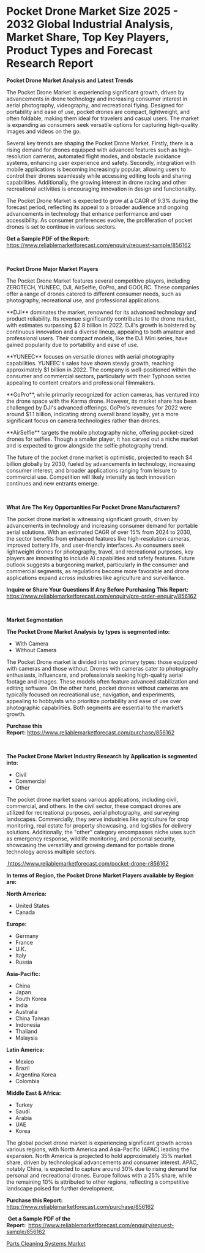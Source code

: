 <p><h1>Pocket Drone Market Size 2025 - 2032 Global Industrial Analysis, Market Share, Top Key Players, Product Types and Forecast Research Report</h1></p><p><strong>Pocket Drone Market Analysis and Latest Trends</strong></p>
<p><p>The Pocket Drone Market is experiencing significant growth, driven by advancements in drone technology and increasing consumer interest in aerial photography, videography, and recreational flying. Designed for portability and ease of use, pocket drones are compact, lightweight, and often foldable, making them ideal for travelers and casual users. The market is expanding as consumers seek versatile options for capturing high-quality images and videos on the go.</p><p>Several key trends are shaping the Pocket Drone Market. Firstly, there is a rising demand for drones equipped with advanced features such as high-resolution cameras, automated flight modes, and obstacle avoidance systems, enhancing user experience and safety. Secondly, integration with mobile applications is becoming increasingly popular, allowing users to control their drones seamlessly while accessing editing tools and sharing capabilities. Additionally, the growing interest in drone racing and other recreational activities is encouraging innovation in design and functionality.</p><p>The Pocket Drone Market is expected to grow at a CAGR of 9.3% during the forecast period, reflecting its appeal to a broader audience and ongoing advancements in technology that enhance performance and user accessibility. As consumer preferences evolve, the proliferation of pocket drones is set to continue in various sectors.</p></p>
<p><strong>Get a Sample PDF of the Report:&nbsp;</strong> <a href="https://www.reliablemarketforecast.com/enquiry/request-sample/856162?utm_campaign=2618&utm_medium=2&utm_source=Github&utm_content=ia&utm_term=20022025&utm_id=pocket-drone">https://www.reliablemarketforecast.com/enquiry/request-sample/856162</a></p>
<p>&nbsp;</p>
<p><strong>Pocket Drone Major Market Players</strong></p>
<p><p>The Pocket Drone Market features several competitive players, including ZEROTECH, YUNEEC, DJI, AirSelfie, GoPro, and GOOLRC. These companies offer a range of drones catered to different consumer needs, such as photography, recreational use, and professional applications.</p><p>**DJI** dominates the market, renowned for its advanced technology and product reliability. Its revenue significantly contributes to the drone market, with estimates surpassing $2.8 billion in 2022. DJI's growth is bolstered by continuous innovation and a diverse lineup, appealing to both amateur and professional users. Their compact models, like the DJI Mini series, have gained popularity due to portability and ease of use.</p><p>**YUNEEC** focuses on versatile drones with aerial photography capabilities. YUNEEC's sales have shown steady growth, reaching approximately $1 billion in 2022. The company is well-positioned within the consumer and commercial sectors, particularly with their Typhoon series appealing to content creators and professional filmmakers.</p><p>**GoPro**, while primarily recognized for action cameras, has ventured into the drone space with the Karma drone. However, its market share has been challenged by DJI's advanced offerings. GoPro's revenues for 2022 were around $1.1 billion, indicating strong overall brand loyalty, yet a more significant focus on camera technologies rather than drones.</p><p>**AirSelfie** targets the mobile photography niche, offering pocket-sized drones for selfies. Though a smaller player, it has carved out a niche market and is expected to grow alongside the selfie photography trend.</p><p>The future of the pocket drone market is optimistic, projected to reach $4 billion globally by 2030, fueled by advancements in technology, increasing consumer interest, and broader applications ranging from leisure to commercial use. Competition will likely intensify as tech innovation continues and new entrants emerge.</p></p>
<p>&nbsp;</p>
<p><strong>What Are The Key Opportunities For Pocket Drone Manufacturers?</strong></p>
<p><p>The pocket drone market is witnessing significant growth, driven by advancements in technology and increasing consumer demand for portable aerial solutions. With an estimated CAGR of over 15% from 2024 to 2030, the sector benefits from enhanced features like high-resolution cameras, improved battery life, and user-friendly interfaces. As consumers seek lightweight drones for photography, travel, and recreational purposes, key players are innovating to include AI capabilities and safety features. Future outlook suggests a burgeoning market, particularly in the consumer and commercial segments, as regulations become more favorable and drone applications expand across industries like agriculture and surveillance.</p></p>
<p><strong>Inquire or Share Your Questions If Any Before Purchasing This Report:</strong> <a href="https://www.reliablemarketforecast.com/enquiry/pre-order-enquiry/856162?utm_campaign=2618&utm_medium=2&utm_source=Github&utm_content=ia&utm_term=20022025&utm_id=pocket-drone">https://www.reliablemarketforecast.com/enquiry/pre-order-enquiry/856162</a></p>
<p>&nbsp;</p>
<p><strong>Market Segmentation</strong></p>
<p><strong>The Pocket Drone Market Analysis by types is segmented into:</strong></p>
<p><ul><li>With Camera</li><li>Without Camera</li></ul></p>
<p><p>The Pocket Drone market is divided into two primary types: those equipped with cameras and those without. Drones with cameras cater to photography enthusiasts, influencers, and professionals seeking high-quality aerial footage and images. These models often feature advanced stabilization and editing software. On the other hand, pocket drones without cameras are typically focused on recreational use, navigation, and experiments, appealing to hobbyists who prioritize portability and ease of use over photographic capabilities. Both segments are essential to the market’s growth.</p></p>
<p><strong>Purchase this Report:&nbsp;</strong><a href="https://www.reliablemarketforecast.com/purchase/856162?utm_campaign=2618&utm_medium=2&utm_source=Github&utm_content=ia&utm_term=20022025&utm_id=pocket-drone">https://www.reliablemarketforecast.com/purchase/856162</a></p>
<p>&nbsp;</p>
<p><strong>The Pocket Drone Market Industry Research by Application is segmented into:</strong></p>
<p><ul><li>Civil</li><li>Commercial</li><li>Other</li></ul></p>
<p><p>The pocket drone market spans various applications, including civil, commercial, and others. In the civil sector, these compact drones are utilized for recreational purposes, aerial photography, and surveying landscapes. Commercially, they serve industries like agriculture for crop monitoring, real estate for property showcasing, and logistics for delivery solutions. Additionally, the "other" category encompasses niche uses such as emergency response, wildlife monitoring, and personal security, showcasing the versatility and growing demand for portable drone technology across multiple sectors.</p></p>
<p><a href="https://www.reliablemarketforecast.com/pocket-drone-r856162?utm_campaign=2618&utm_medium=2&utm_source=Github&utm_content=ia&utm_term=20022025&utm_id=pocket-drone">&nbsp;https://www.reliablemarketforecast.com/pocket-drone-r856162</a></p>
<p><strong>In terms of Region, the Pocket Drone Market Players available by Region are:</strong></p>
<p>
    <p> <strong> North America: </strong>
        <ul>
            <li>United States</li>
            <li>Canada</li>
        </ul>
        </p> 
    <p> <strong> Europe: </strong>
        <ul>
            <li>Germany</li>
            <li>France</li>
            <li>U.K.</li>
            <li>Italy</li>
            <li>Russia</li>
        </ul>
        </p> 
    <p> <strong> Asia-Pacific: </strong>
        <ul>
            <li>China</li>
            <li>Japan</li>
            <li>South Korea</li>
            <li>India</li>
            <li>Australia</li>
            <li>China Taiwan</li>
            <li>Indonesia</li>
            <li>Thailand</li>
            <li>Malaysia</li>
        </ul>
        </p> 
    <p> <strong> Latin America: </strong>
        <ul>
            <li>Mexico</li>
            <li>Brazil</li>
            <li>Argentina Korea</li>
            <li>Colombia</li>
        </ul>
        </p> 
    <p> <strong> Middle East & Africa: </strong>
        <ul>
            <li>Turkey</li>
            <li>Saudi</li>
            <li>Arabia</li>
            <li>UAE</li>
            <li>Korea</li>
        </ul>
    </p>
    </p>
<p><p>The global pocket drone market is experiencing significant growth across various regions, with North America and Asia-Pacific (APAC) leading the expansion. North America is projected to hold approximately 35% market share, driven by technological advancements and consumer interest. APAC, notably China, is expected to capture around 30% due to rising demand for personal and recreational drones. Europe follows with a 25% share, while the remaining 10% is attributed to other regions, reflecting a competitive landscape poised for further development.</p></p>
<p><strong>Purchase this Report: </strong><a href="https://www.reliablemarketforecast.com/purchase/856162?utm_campaign=2618&utm_medium=2&utm_source=Github&utm_content=ia&utm_term=20022025&utm_id=pocket-drone">https://www.reliablemarketforecast.com/purchase/856162</a></p>
<p>&nbsp;<strong>Get a Sample PDF of the Report:&nbsp;&nbsp;</strong><a href="https://www.reliablemarketforecast.com/enquiry/request-sample/856162?utm_campaign=2618&utm_medium=2&utm_source=Github&utm_content=ia&utm_term=20022025&utm_id=pocket-drone">https://www.reliablemarketforecast.com/enquiry/request-sample/856162</a></p>
<p><strong></strong></p>
<p><p><a href="https://github.com/watzondechao/Market-Research-Report-List-1/blob/main/parts-cleaning-systems-market.md?utm_campaign=2618&utm_medium=2&utm_source=Github&utm_content=ia&utm_term=20022025&utm_id=pocket-drone">Parts Cleaning Systems Market</a></p></p>